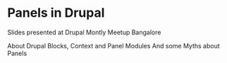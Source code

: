 Panels in Drupal
====================

Slides presented at Drupal Montly Meetup Bangalore

About
Drupal Blocks, Context and Panel Modules
And some Myths about Panels

